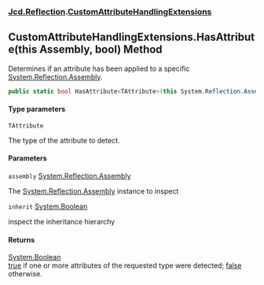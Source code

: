 ### [Jcd.Reflection](Jcd.Reflection.md 'Jcd.Reflection').[CustomAttributeHandlingExtensions](CustomAttributeHandlingExtensions.md 'Jcd.Reflection.CustomAttributeHandlingExtensions')

## CustomAttributeHandlingExtensions.HasAttribute<TAttribute>(this Assembly, bool) Method

Determines if an attribute has been applied to a
specific [System.Reflection.Assembly](https://docs.microsoft.com/en-us/dotnet/api/System.Reflection.Assembly 'System.Reflection.Assembly').

```csharp
public static bool HasAttribute<TAttribute>(this System.Reflection.Assembly assembly, bool inherit=false);
```

#### Type parameters

<a name='Jcd.Reflection.CustomAttributeHandlingExtensions.HasAttribute_TAttribute_(thisSystem.Reflection.Assembly,bool).TAttribute'></a>

`TAttribute`

The type of the attribute to detect.

#### Parameters

<a name='Jcd.Reflection.CustomAttributeHandlingExtensions.HasAttribute_TAttribute_(thisSystem.Reflection.Assembly,bool).assembly'></a>

`assembly` [System.Reflection.Assembly](https://docs.microsoft.com/en-us/dotnet/api/System.Reflection.Assembly 'System.Reflection.Assembly')

The [System.Reflection.Assembly](https://docs.microsoft.com/en-us/dotnet/api/System.Reflection.Assembly 'System.Reflection.Assembly')
instance to inspect

<a name='Jcd.Reflection.CustomAttributeHandlingExtensions.HasAttribute_TAttribute_(thisSystem.Reflection.Assembly,bool).inherit'></a>

`inherit` [System.Boolean](https://docs.microsoft.com/en-us/dotnet/api/System.Boolean 'System.Boolean')

inspect the inheritance hierarchy

#### Returns

[System.Boolean](https://docs.microsoft.com/en-us/dotnet/api/System.Boolean 'System.Boolean')  
[true](https://docs.microsoft.com/en-us/dotnet/csharp/language-reference/builtin-types/bool 'https://docs.microsoft.com/en-us/dotnet/csharp/language-reference/builtin-types/bool')
if one or more attributes of the requested type were
detected; [false](https://docs.microsoft.com/en-us/dotnet/csharp/language-reference/builtin-types/bool 'https://docs.microsoft.com/en-us/dotnet/csharp/language-reference/builtin-types/bool')
otherwise.